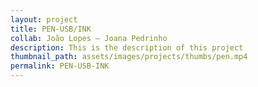 ```yaml
---
layout: project
title: PEN-USB/INK
collab: João Lopes — Joana Pedrinho
description: This is the description of this project
thumbnail_path: assets/images/projects/thumbs/pen.mp4
permalink: PEN-USB-INK
---
```

